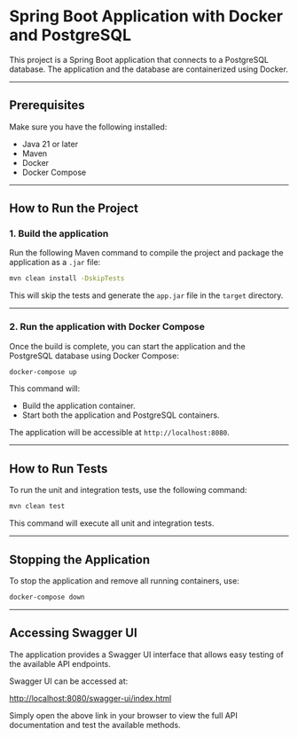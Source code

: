 
# Spring Boot Application with Docker and PostgreSQL

This project is a Spring Boot application that connects to a PostgreSQL database. The application and the database are containerized using Docker.

---

## **Prerequisites**
Make sure you have the following installed:
- Java 21 or later
- Maven
- Docker
- Docker Compose

---

## **How to Run the Project**

### 1. **Build the application**

Run the following Maven command to compile the project and package the application as a `.jar` file:

```bash
mvn clean install -DskipTests
```

This will skip the tests and generate the `app.jar` file in the `target` directory.

---

### 2. **Run the application with Docker Compose**

Once the build is complete, you can start the application and the PostgreSQL database using Docker Compose:

```bash
docker-compose up
```

This command will:
- Build the application container.
- Start both the application and PostgreSQL containers.

The application will be accessible at `http://localhost:8080`.

---

## **How to Run Tests**

To run the unit and integration tests, use the following command:

```bash
mvn clean test
```

This command will execute all unit and integration tests.

---

## **Stopping the Application**

To stop the application and remove all running containers, use:

```bash
docker-compose down
```

---

## Accessing Swagger UI

The application provides a Swagger UI interface that allows easy testing of the available API endpoints.

Swagger UI can be accessed at:

[http://localhost:8080/swagger-ui/index.html](http://localhost:8080/swagger-ui/index.html)

Simply open the above link in your browser to view the full API documentation and test the available methods.
